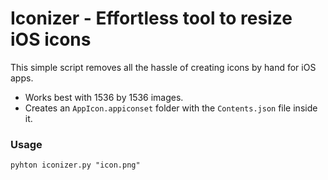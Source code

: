 # Iconizer - Effortless tool to resize iOS icons

This simple script removes all the hassle of creating icons by hand for iOS apps.  
  
- Works best with 1536 by 1536 images.
- Creates an `AppIcon.appiconset` folder with the `Contents.json` file inside it.

### Usage

```
pyhton iconizer.py "icon.png"
```